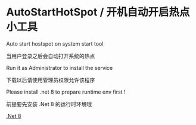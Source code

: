 # AutoStartHotSpot / 开机自动开启热点小工具

Auto start hostspot on system start tool

当用户登录之后会自动打开系统的热点

Run it as Administrator to install the service

下载以后请使用管理员权限允许该程序

Please install .net 8 to prepare runtime env first !

前提要先安装 .Net 8 的运行时环境哦

[.Net 8](https://dotnet.microsoft.com/en-us/download/dotnet/8.0)
